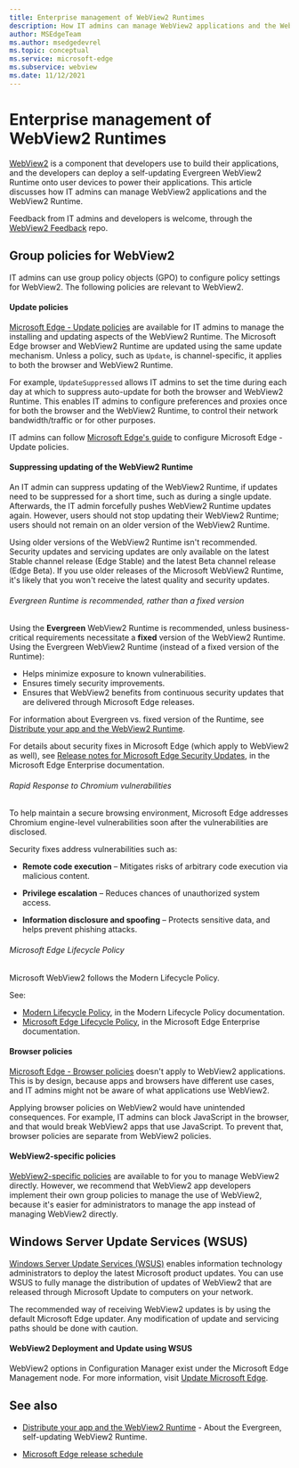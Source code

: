 ```yaml
---
title: Enterprise management of WebView2 Runtimes
description: How IT admins can manage WebView2 applications and the WebView2 Runtime.
author: MSEdgeTeam
ms.author: msedgedevrel
ms.topic: conceptual
ms.service: microsoft-edge
ms.subservice: webview
ms.date: 11/12/2021
---
```

# Enterprise management of WebView2 Runtimes
<!-- old title: # Manage WebView2 applications -->

[WebView2](../index.md) is a component that developers use to build their applications, and the developers can deploy a self-updating Evergreen WebView2 Runtime onto user devices to power their applications.  This article discusses how IT admins can manage WebView2 applications and the WebView2 Runtime.  

Feedback from IT admins and developers is welcome, through the [WebView2 Feedback](https://github.com/MicrosoftEdge/WebViewFeedback) repo.


<!-- ====================================================================== -->
## Group policies for WebView2

IT admins can use group policy objects (GPO) to configure policy settings for WebView2.  The following policies are relevant to WebView2.


<!-- ------------------------------ -->
#### Update policies

[Microsoft Edge - Update policies](/deployedge/microsoft-edge-update-policies) are available for IT admins to manage the installing and updating aspects of the WebView2 Runtime.  The Microsoft Edge browser and WebView2 Runtime are updated using the same update mechanism.  Unless a policy, such as `Update`, is channel-specific, it applies to both the browser and WebView2 Runtime.

For example, `UpdateSuppressed` allows IT admins to set the time during each day at which to suppress auto-update for both the browser and WebView2 Runtime.  This enables IT admins to configure preferences and proxies once for both the browser and the WebView2 Runtime, to control their network bandwidth/traffic or for other purposes.

IT admins can follow [Microsoft Edge's guide](/deployedge/configure-microsoft-edge) to configure Microsoft Edge - Update policies.


<!-- ------------------------------ -->
#### Suppressing updating of the WebView2 Runtime

An IT admin can suppress updating of the WebView2 Runtime, if updates need to be suppressed for a short time, such as during a single update.  Afterwards, the IT admin forcefully pushes WebView2 Runtime updates again.  However, users should not stop updating their WebView2 Runtime; users should not remain on an older version of the WebView2 Runtime.

Using older versions of the WebView2 Runtime isn't recommended.  Security updates and servicing updates are only available on the latest Stable channel release (Edge Stable) and the latest Beta channel release (Edge Beta).  If you use older releases of the Microsoft WebView2 Runtime, it's likely that you won't receive the latest quality and security updates.


<!-- ---------- -->
###### Evergreen Runtime is recommended, rather than a fixed version

Using the **Evergreen** WebView2 Runtime is recommended, unless business-critical requirements necessitate a **fixed** version of the WebView2 Runtime.  Using the Evergreen WebView2 Runtime (instead of a fixed version of the Runtime):
* Helps minimize exposure to known vulnerabilities.
* Ensures timely security improvements.
* Ensures that WebView2 benefits from continuous security updates that are delivered through Microsoft Edge releases.

For information about Evergreen vs. fixed version of the Runtime, see [Distribute your app and the WebView2 Runtime](./distribution.md).

For details about security fixes in Microsoft Edge (which apply to WebView2 as well), see [Release notes for Microsoft Edge Security Updates](/deployedge/microsoft-edge-relnotes-security), in the Microsoft Edge Enterprise documentation.


<!-- ---------- -->
###### Rapid Response to Chromium vulnerabilities

To help maintain a secure browsing environment, Microsoft Edge addresses Chromium engine-level vulnerabilities soon after the vulnerabilities are disclosed.

Security fixes address vulnerabilities such as:

* **Remote code execution** – Mitigates risks of arbitrary code execution via malicious content.

* **Privilege escalation** – Reduces chances of unauthorized system access.

* **Information disclosure and spoofing** – Protects sensitive data, and helps prevent phishing attacks.


<!-- ---------- -->
###### Microsoft Edge Lifecycle Policy

Microsoft WebView2 follows the Modern Lifecycle Policy.

See:
* [Modern Lifecycle Policy](/lifecycle/policies/modern), in the Modern Lifecycle Policy documentation.
* [Microsoft Edge Lifecycle Policy](/deployedge/microsoft-edge-support-lifecycle), in the Microsoft Edge Enterprise documentation.


<!-- ------------------------------ -->
#### Browser policies

[Microsoft Edge - Browser policies](/deployedge/microsoft-edge-policies) doesn't apply to WebView2 applications.  This is by design, because apps and browsers have different use cases, and IT admins might not be aware of what applications use WebView2.  

Applying browser policies on WebView2 would have unintended consequences.  For example, IT admins can block JavaScript in the browser, and that would break WebView2 apps that use JavaScript.  To prevent that, browser policies are separate from WebView2 policies.


<!-- ------------------------------ -->
#### WebView2-specific policies

[WebView2-specific policies](/deployedge/microsoft-edge-webview-policies) are available to for you<!--dev, or admin?--> to manage WebView2 directly.  However, we recommend that WebView2 app developers implement their own group policies to manage the use of WebView2, because it's easier for administrators to manage the app instead of managing WebView2 directly.


<!-- ====================================================================== -->
## Windows Server Update Services (WSUS)

[Windows Server Update Services (WSUS)](/windows-server/administration/windows-server-update-services/get-started/windows-server-update-services-wsus) enables information technology administrators to deploy the latest Microsoft product updates. You can use WSUS to fully manage the distribution of updates of WebView2 that are released through Microsoft Update to computers on your network.

The recommended way of receiving WebView2 updates is by using the default Microsoft Edge updater.  Any modification of update and servicing paths should be done with caution.


<!-- ------------------------------ -->
#### WebView2 Deployment and Update using WSUS

WebView2 options in Configuration Manager exist under the Microsoft Edge Management node. For more information, visit [Update Microsoft Edge](/mem/configmgr/apps/deploy-use/deploy-edge).


<!-- ====================================================================== -->
## See also

* [Distribute your app and the WebView2 Runtime](./distribution.md) - About the Evergreen, self-updating WebView2 Runtime.

<!-- External: -->
* [Microsoft Edge release schedule](/deployedge/microsoft-edge-release-schedule)
